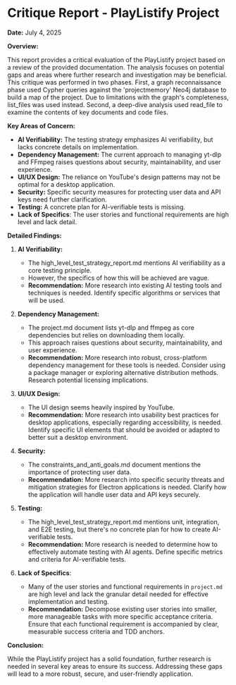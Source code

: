 # Critique Report - PlayListify Project

**Date:** July 4, 2025

**Overview:**

This report provides a critical evaluation of the PlayListify project based on a review of the provided documentation. The analysis focuses on potential gaps and areas where further research and investigation may be beneficial. This critique was performed in two phases. First, a graph reconnaissance phase used Cypher queries against the 'projectmemory' Neo4j database to build a map of the project. Due to limitations with the graph's completeness, list_files was used instead. Second, a deep-dive analysis used read_file to examine the contents of key documents and code files.

**Key Areas of Concern:**

*   **AI Verifiability:** The testing strategy emphasizes AI verifiability, but lacks concrete details on implementation.
*   **Dependency Management:** The current approach to managing yt-dlp and FFmpeg raises questions about security, maintainability, and user experience.
*   **UI/UX Design:** The reliance on YouTube's design patterns may not be optimal for a desktop application.
*   **Security:** Specific security measures for protecting user data and API keys need further clarification.
*   **Testing:** A concrete plan for AI-verifiable tests is missing.
*   **Lack of Specifics**: The user stories and functional requirements are high level and lack detail.

**Detailed Findings:**

1.  **AI Verifiability:**
    *   The high_level_test_strategy_report.md mentions AI verifiability as a core testing principle.
    *   However, the specifics of how this will be achieved are vague.
    *   **Recommendation:** More research into existing AI testing tools and techniques is needed. Identify specific algorithms or services that will be used.

2.  **Dependency Management:**
    *   The project.md document lists yt-dlp and ffmpeg as core dependencies but relies on downloading them locally.
    *   This approach raises questions about security, maintainability, and user experience.
    *   **Recommendation:** More research into robust, cross-platform dependency management for these tools is needed. Consider using a package manager or exploring alternative distribution methods. Research potential licensing implications.

3.  **UI/UX Design:**
    *   The UI design seems heavily inspired by YouTube.
    *   **Recommendation:** More research into usability best practices for desktop applications, especially regarding accessibility, is needed. Identify specific UI elements that should be avoided or adapted to better suit a desktop environment.

4.  **Security:**
    *   The constraints_and_anti_goals.md document mentions the importance of protecting user data.
    *   **Recommendation:** More research into specific security threats and mitigation strategies for Electron applications is needed. Clarify how the application will handle user data and API keys securely.

5.  **Testing:**
    *   The high_level_test_strategy_report.md mentions unit, integration, and E2E testing, but there's no concrete plan for how to create AI-verifiable tests.
    *   **Recommendation:** More research is needed to determine how to effectively automate testing with AI agents. Define specific metrics and criteria for AI-verifiable tests.

6.  **Lack of Specifics**:
    *   Many of the user stories and functional requirements in `project.md` are high level and lack the granular detail needed for effective implementation and testing.
    *   **Recommendation:** Decompose existing user stories into smaller, more manageable tasks with more specific acceptance criteria. Ensure that each functional requirement is accompanied by clear, measurable success criteria and TDD anchors.

**Conclusion:**

While the PlayListify project has a solid foundation, further research is needed in several key areas to ensure its success. Addressing these gaps will lead to a more robust, secure, and user-friendly application.